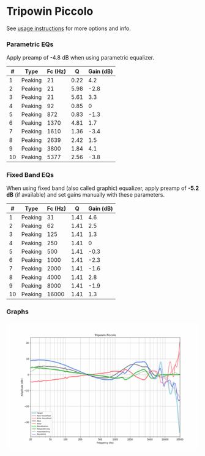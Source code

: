 # Tripowin Piccolo
See [usage instructions](https://github.com/jaakkopasanen/AutoEq#usage) for more options and info.

### Parametric EQs
Apply preamp of -4.8 dB when using parametric equalizer.

|   # | Type    |   Fc (Hz) |    Q |   Gain (dB) |
|-----|---------|-----------|------|-------------|
|   1 | Peaking |        21 | 0.22 |         4.2 |
|   2 | Peaking |        21 | 5.98 |        -2.8 |
|   3 | Peaking |        21 | 5.61 |         3.3 |
|   4 | Peaking |        92 | 0.85 |         0   |
|   5 | Peaking |       872 | 0.83 |        -1.3 |
|   6 | Peaking |      1370 | 4.81 |         1.7 |
|   7 | Peaking |      1610 | 1.36 |        -3.4 |
|   8 | Peaking |      2639 | 2.42 |         1.5 |
|   9 | Peaking |      3800 | 1.84 |         4.1 |
|  10 | Peaking |      5377 | 2.56 |        -3.8 |

### Fixed Band EQs
When using fixed band (also called graphic) equalizer, apply preamp of **-5.2 dB** (if available) and set gains manually with these parameters.

|   # | Type    |   Fc (Hz) |    Q |   Gain (dB) |
|-----|---------|-----------|------|-------------|
|   1 | Peaking |        31 | 1.41 |         4.6 |
|   2 | Peaking |        62 | 1.41 |         2.5 |
|   3 | Peaking |       125 | 1.41 |         1.3 |
|   4 | Peaking |       250 | 1.41 |         0   |
|   5 | Peaking |       500 | 1.41 |        -0.3 |
|   6 | Peaking |      1000 | 1.41 |        -2.3 |
|   7 | Peaking |      2000 | 1.41 |        -1.6 |
|   8 | Peaking |      4000 | 1.41 |         2.8 |
|   9 | Peaking |      8000 | 1.41 |        -1.9 |
|  10 | Peaking |     16000 | 1.41 |         1.3 |

### Graphs
![](./Tripowin%20Piccolo.png)
